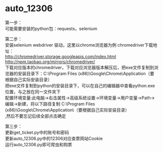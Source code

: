 # auto_12306  
第一步：  
可能需要安装的python包：requests，selenium  
  
第二步：  
安装selenium webdriver 驱动，这里以chrome浏览器为例
chromedriver下载地址：  
http://chromedriver.storage.googleapis.com/index.html  
http://npm.taobao.org/mirrors/chromedriver/  
下载对应版本的chromedriver，下载对应浏览器版本解压后，把exe文件复制到浏览器的安装目录下：C:\Program Files (x86)\Google\Chrome\Application（要根据自己实际安装目录）  
把exe文件复制到python的安装目录下，可以在自己的编辑器中查看python.exe位置，与之放在同一文件夹下  
配置环境变量:此电脑→右击属性→高级系统设置→环境变量→用户变量→Path→编辑→新建，将以下路径复制 C:\Program Files (x86)\Google\Chrome\Application\（要根据自己实际安装目录）  
,然后不要忘记后续全部点击确定  
  
第三步：  
更新get_ticket.py中的账号和密码  
更新auto_12306.py中的12306对应查票网站Cookie  
运行auto_12306.py即可爬虫和购票
